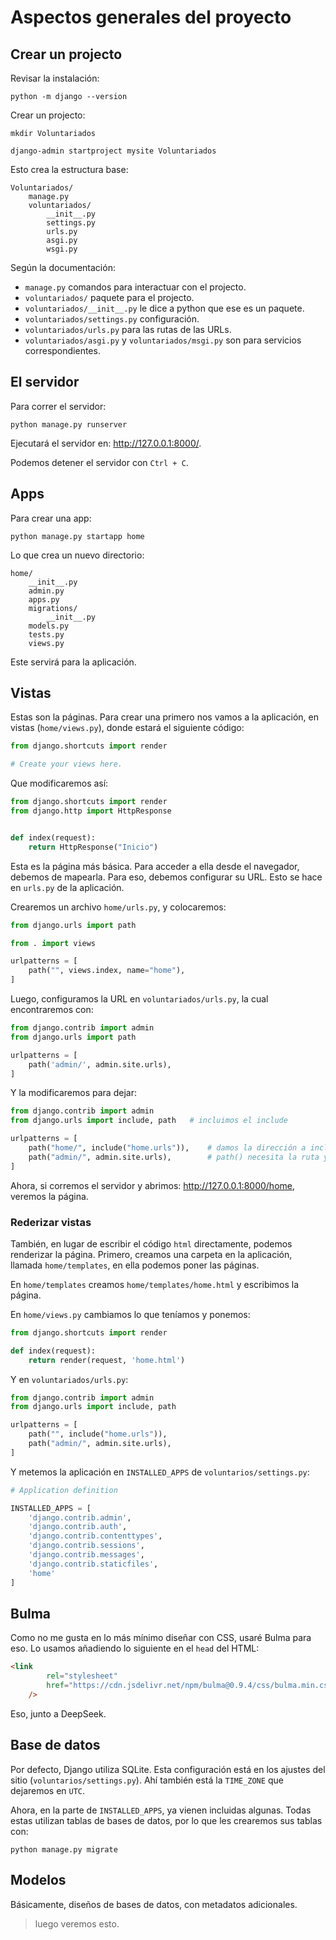 # Aspectos generales del proyecto

## Crear un projecto

Revisar la instalación:
```shell
python -m django --version
```
Crear un projecto:
```shell
mkdir Voluntariados

django-admin startproject mysite Voluntariados
```

Esto crea la estructura base:
```
Voluntariados/
    manage.py
    voluntariados/
        __init__.py
        settings.py
        urls.py
        asgi.py
        wsgi.py
```

Según la documentación:
- `manage.py` comandos para interactuar con el projecto.
- `voluntariados/` paquete para el projecto.
- `voluntariados/__init__.py` le dice a python que ese es un paquete.
- `voluntariados/settings.py` configuración.
- `voluntariados/urls.py` para las rutas de las URLs.
- `voluntariados/asgi.py` y `voluntariados/msgi.py` son para servicios correspondientes.

## El servidor

Para correr el servidor:
```shell
python manage.py runserver
```
Ejecutará el servidor en: http://127.0.0.1:8000/.

Podemos detener el servidor con `Ctrl + C`.

## Apps

Para crear una app:
```shell
python manage.py startapp home
```

Lo que crea un nuevo directorio:
```
home/
    __init__.py
    admin.py
    apps.py
    migrations/
        __init__.py
    models.py
    tests.py
    views.py
```

Este servirá para la aplicación.

## Vistas

Estas son la páginas. Para crear una primero nos vamos a la aplicación, en vistas (`home/views.py`), donde estará el siguiente código:
```python
from django.shortcuts import render

# Create your views here.
```

Que modificaremos así:

```python
from django.shortcuts import render
from django.http import HttpResponse


def index(request):
    return HttpResponse("Inicio")
```

Esta es la página más básica. Para acceder a ella desde el navegador, debemos de mapearla. Para eso, debemos configurar su URL. Esto se hace en `urls.py` de la aplicación.

Crearemos un archivo `home/urls.py`, y colocaremos:
```python
from django.urls import path

from . import views

urlpatterns = [
    path("", views.index, name="home"),
]
```

Luego, configuramos la URL en `voluntariados/urls.py`, la cual encontraremos con:
```python
from django.contrib import admin
from django.urls import path

urlpatterns = [
    path('admin/', admin.site.urls),
]
```

Y la modificaremos para dejar:
```python
from django.contrib import admin
from django.urls import include, path   # incluimos el include

urlpatterns = [
    path("home/", include("home.urls")),    # damos la dirección a include()
    path("admin/", admin.site.urls),        # path() necesita la ruta y la vista como argumentos
]
```

Ahora, si corremos el servidor y abrimos: http://127.0.0.1:8000/home, veremos la página.

### Rederizar vistas

También, en lugar de escribir el código `html` directamente, podemos renderizar la página. Primero, creamos una carpeta en la aplicación, llamada `home/templates`, en ella podemos poner las páginas.

En `home/templates` creamos `home/templates/home.html` y escribimos la página.

En `home/views.py` cambiamos lo que teníamos y ponemos:
```python
from django.shortcuts import render

def index(request):
    return render(request, 'home.html')
```

Y en `voluntariados/urls.py`:
```python
from django.contrib import admin
from django.urls import include, path

urlpatterns = [
    path("", include("home.urls")),
    path("admin/", admin.site.urls),
]
```

Y metemos la aplicación en `INSTALLED_APPS` de `voluntarios/settings.py`:
```python
# Application definition

INSTALLED_APPS = [
    'django.contrib.admin',
    'django.contrib.auth',
    'django.contrib.contenttypes',
    'django.contrib.sessions',
    'django.contrib.messages',
    'django.contrib.staticfiles',
    'home'
]
```

## Bulma

Como no me gusta en lo más mínimo diseñar con CSS, usaré Bulma para eso. Lo usamos añadiendo lo siguiente en el `head` del HTML:
```html
<link
        rel="stylesheet"
        href="https://cdn.jsdelivr.net/npm/bulma@0.9.4/css/bulma.min.css"
    />
```

Eso, junto a DeepSeek.

## Base de datos 

Por defecto, Django utiliza SQLite. Esta configuración está en los ajustes del sitio (`voluntarios/settings.py`). Ahí también está la `TIME_ZONE` que dejaremos en `UTC`.

Ahora, en la parte de `INSTALLED_APPS`, ya vienen incluidas algunas. Todas estas utilizan tablas de bases de datos, por lo que les crearemos sus tablas con:
```shell
python manage.py migrate
```

## Modelos

Básicamente, diseños de bases de datos, con metadatos adicionales.

> luego veremos esto.